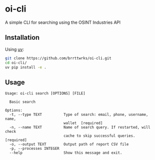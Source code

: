 # oi-cli

A simple CLI for searching using the OSINT Industries API

## Installation

Using [uv](https://docs.astral.sh/uv/):

```bash
git clone https://github.com/brrttwrks/oi-cli.git
cd oi-cli/
uv pip install -e .
```

## Usage

```
Usage: oi-cli search [OPTIONS] [FILE]

  Basic search

Options:
  -t, --type TEXT          Type of search: email, phone, username, name,
                           wallet  [required]
  -n, --name TEXT          Name of search query. If restarted, will check
                           cache to skip successful queries.  [required]
  -o, --output TEXT        Output path of report CSV file
  -p, --processes INTEGER
  --help                   Show this message and exit.
```
